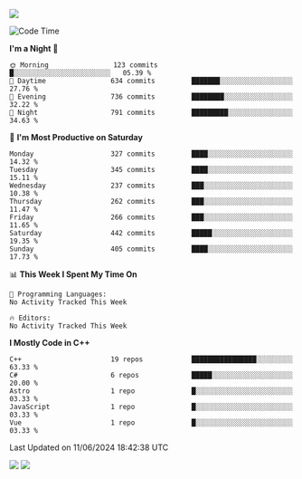 ![](https://komarev.com/ghpvc/?username=lilpidgey&color=red)
<!--START_SECTION:waka-->
![Code Time](http://img.shields.io/badge/Code%20Time-1%2C491%20hrs%2018%20mins-blue)

**I'm a Night 🦉** 

```text
🌞 Morning                123 commits         █░░░░░░░░░░░░░░░░░░░░░░░░   05.39 % 
🌆 Daytime                634 commits         ███████░░░░░░░░░░░░░░░░░░   27.76 % 
🌃 Evening                736 commits         ████████░░░░░░░░░░░░░░░░░   32.22 % 
🌙 Night                  791 commits         █████████░░░░░░░░░░░░░░░░   34.63 % 
```
📅 **I'm Most Productive on Saturday** 

```text
Monday                   327 commits         ████░░░░░░░░░░░░░░░░░░░░░   14.32 % 
Tuesday                  345 commits         ████░░░░░░░░░░░░░░░░░░░░░   15.11 % 
Wednesday                237 commits         ███░░░░░░░░░░░░░░░░░░░░░░   10.38 % 
Thursday                 262 commits         ███░░░░░░░░░░░░░░░░░░░░░░   11.47 % 
Friday                   266 commits         ███░░░░░░░░░░░░░░░░░░░░░░   11.65 % 
Saturday                 442 commits         █████░░░░░░░░░░░░░░░░░░░░   19.35 % 
Sunday                   405 commits         ████░░░░░░░░░░░░░░░░░░░░░   17.73 % 
```


📊 **This Week I Spent My Time On** 

```text
💬 Programming Languages: 
No Activity Tracked This Week

🔥 Editors: 
No Activity Tracked This Week
```

**I Mostly Code in C++** 

```text
C++                      19 repos            ████████████████░░░░░░░░░   63.33 % 
C#                       6 repos             █████░░░░░░░░░░░░░░░░░░░░   20.00 % 
Astro                    1 repo              █░░░░░░░░░░░░░░░░░░░░░░░░   03.33 % 
JavaScript               1 repo              █░░░░░░░░░░░░░░░░░░░░░░░░   03.33 % 
Vue                      1 repo              █░░░░░░░░░░░░░░░░░░░░░░░░   03.33 % 
```




 Last Updated on 11/06/2024 18:42:38 UTC
<!--END_SECTION:waka-->
![](https://hit.yhype.me/github/profile?user_id=42968544)
![](https://komarev.com/ghpvc/?lilpidgey)
